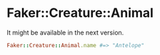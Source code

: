 # Faker::Creature::Animal

It might be available in the next version.

```ruby
Faker::Creature::Animal.name #=> "Antelope"
```
